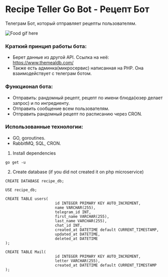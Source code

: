 # Recipe Teller Go Bot - Рецепт Бот
Телеграм Бот, который отправляет рецепты пользователям.

![Food gif here](https://github.com/dev-zhan/recipe-go-bot/blob/main/hungry.gif)

### Краткий принцип работы бота:
- Берет данные из другой API. Ссылка на неё: https://www.themealdb.com/
- Также есть админка(микросервис) написанная на PHP. Она взаимодействует с телеграм ботом.

### Функционал бота:
- Отправить: рандомный рецепт, рецепт по имени блюда(юзер делает запрос) и по ингредиенту.
- Отправить сообщение всем пользователям.
- Отправить рандомный рецепт по расписанию через CRON.

### Использованные технологии:
- GO, goroutines.
- RabbitMQ, SQL, CRON. 

1. Install dependencies

```
go get -u
```

2. Create database (if you did not created it on php microservice)

```
CREATE DATABASE recipe_db;

USE recipe_db;

CREATE TABLE users(
                      id INTEGER PRIMARY KEY AUTO_INCREMENT,
                      name VARCHAR(255),
                      telegram_id INT,
                      first_name VARCHAR(255),
                      last_name VARCHAR(255),
                      chat_id INT,
                      created_at DATETIME default CURRENT_TIMESTAMP,
                      updated_at DATETIME,
                      deleted_at DATETIME
);

CREATE TABLE Mail(
                      id INTEGER PRIMARY KEY AUTO_INCREMENT,
                      letter VARCHAR(255),
                      created_at DATETIME default CURRENT_TIMESTAMP
);
```
